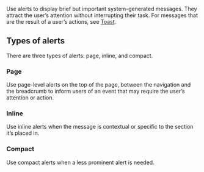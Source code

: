 Use alerts to display brief but important system-generated messages. They attract the user’s attention without interrupting their task. For messages that are the result of a user’s actions, see [Toast](/components/toast/).

## Types of alerts

There are three types of alerts: page, inline, and compact.

### Page

Use page-level alerts on the top of the page, between the navigation and the breadcrumb to inform users of an event that may require the user’s attention or action.

### Inline

Use inline alerts when the message is contextual or specific to the section it’s placed in.

### Compact

Use compact alerts when a less prominent alert is needed.
